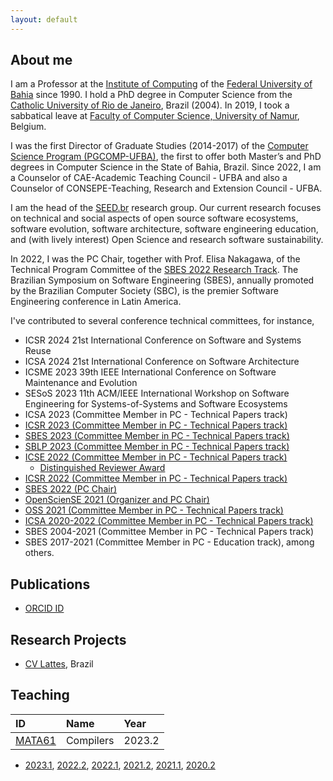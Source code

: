 ```yaml
---
layout: default
---
```


## About me 

I am a Professor at the [Institute of Computing](https://computacao.ufba.br/) 
of the [Federal University of Bahia](https://ufba.br/) since 1990. 
I hold a PhD degree in Computer Science from the [Catholic University of Rio de Janeiro](http://www.inf.puc-rio.br), Brazil (2004). 
In 2019, I took a sabbatical leave at [Faculty of Computer Science, University of Namur](https://directory.unamur.be/entities/inf), Belgium.

I was the first Director of Graduate Studies (2014-2017) of the 
[Computer Science Program (PGCOMP-UFBA)](https://computacao.ufba.br/pt-br/programa-de-pos-graduacao-em-ciencia-da-computacao), 
the first to offer both Master’s and PhD degrees in Computer Science in the State of Bahia, Brazil.
Since 2022, I am a Counselor of CAE-Academic Teaching Council - UFBA and also a Counselor of CONSEPE-Teaching, Research and Extension Council - UFBA.

I am the head of the [SEED.br](https://seed-br.github.io/) research group.
Our current research focuses on technical and social aspects of open source software ecosystems, software evolution, software architecture, software engineering education, and (with lively interest) Open Science and research software sustainability.

In 2022, I was the PC Chair, together with Prof. Elisa Nakagawa, of the Technical Program Committee of the [SBES 2022 Research Track](https://cbsoft2022.facom.ufu.br/sbes-pesquisa.php). The Brazilian Symposium on Software Engineering (SBES), annually promoted by the Brazilian Computer Society (SBC), is the premier Software Engineering conference in Latin America.

I've contributed to several conference technical committees, for instance, 

- ICSR 2024	21st International Conference on Software and Systems Reuse
- ICSA 2024	21st International Conference on Software Architecture
- ICSME 2023 39th IEEE International Conference on Software Maintenance and Evolution
- SESoS 2023 11th ACM/IEEE International Workshop on Software Engineering for Systems-of-Systems and Software Ecosystems
- ICSA 2023 (Committee Member in PC - Technical Papers track)
- [ICSR 2023 (Committee Member in PC - Technical Papers track)](https://cyprusconferences.org/icsr2024/)
- [SBES 2023 (Committee Member in PC - Technical Papers track)](https://cbsoft2023.ufms.br/en-US/sbes/pesquisa)
- [SBLP 2023 (Committee Member in PC - Technical Papers track)](https://cbsoft2023.ufms.br/sblp)
- [ICSE 2022 (Committee Member in PC - Technical Papers track)](https://conf.researchr.org/profile/christinavonflach)
  + [Distinguished Reviewer Award](./assets/ICSE2022-Distinguished-Reviewer-Award.pdf)
- [ICSR 2022 (Committee Member in PC - Technical Papers track)](https://icsr2022v2.wp.imt.fr) 
- [SBES 2022 (PC Chair)](https://cbsoft2022.facom.ufu.br/organizacao.php)
- [OpenScienSE 2021 (Organizer and PC Chair)](https://opensciense.github.io/opensciense2021/index.html)
- [OSS 2021 (Committee Member in PC - Technical Papers track)](https://www.oss2021.org/committee/oss-2021-papers-program-committee) 
- [ICSA 2020-2022 (Committee Member in PC - Technical Papers track)](https://icsa-conferences.org/series/)
- SBES 2004-2021 (Committee Member in PC - Technical Papers track) 
- SBES 2017-2021 (Committee Member in PC - Education track), among others.

## Publications

* [ORCID ID](https://orcid.org/0000-0001-5172-9641)

## Research Projects

* [CV Lattes](http://lattes.cnpq.br/1827829018668226), Brazil

## Teaching

| ID     | Name                                            | Year   |
|:-------|:------------------------------------------------|:-------|
|[MATA61](https://mata61-ic-ufba.github.io/)|Compilers|2023.2|

+ [2023.1](teaching/20231-teaching.md), [2022.2](teaching/20222-teaching.md), [2022.1](teaching/20221-teaching.md), [2021.2](teaching/20212-teaching.md), [2021.1](teaching/20211-teaching.md), [2020.2](teaching/20202-teaching.md)
